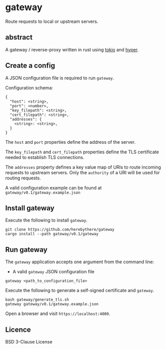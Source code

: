# gateway

Route requests to local or upstream servers.

## abstract

A gateway / reverse-proxy written in rust using [tokio](https://tokio.rs/) and
[hyper](https://hyper.rs/).

## Create a config

A JSON configuration file is required to run `gateway`.

Configuration schema:

```
{
  "host": <string>,
  "port": <number>,
  "key_filepath": <string>,
  "cert_filepath": <string>,
  "addresses": {
    <string>: <string>,
  }
}
```

The `host` and `port` properties define the address of the server.

The `key_filepath` and `cert_filepath` properties define the TLS certificate
needed to establish TLS connections.

The `addresses` property defines a key value map of URIs to route incoming
requests to upstream servers. Only the `authority` of a URI will be used
for routing requests.

A valid configuration example can be found at
`gateway/v0.1/gateway.example.json`

## Install gateway

Execute the following to install `gateway`.

```
git clone https://github.com/herebythere/gateway
cargo install --path gateway/v0.1/gateway
```

## Run gateway

The `gateway` application accepts one argument from the command line:

- A valid `gateway` JSON configuration file

```
gateway <path_to_configuration_file>
```

Execute the following to generate a self-signed certificate and `gateway`.

```
bash gateway/generate_tls.sh
gateway gateway/v0.1/gateway.example.json
```

Open a browser and visit `https://localhost:4000`.

## Licence

BSD 3-Clause License
